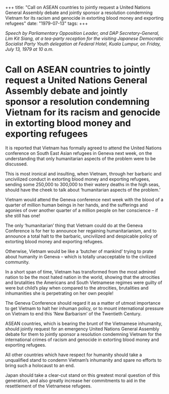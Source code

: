 +++ 
title: "Call on ASEAN countries to jointly request a United Nations General Assembly debate and jointly sponsor a resolution condemning Vietnam for its racism and genocide in extorting blood money and exporting refugees"
date: "1979-07-13"
tags:
+++

_Speech by Parliamentary Opposition Leader, and DAP Secretary-General, Lim Kit Siang, at a tea-party reception for the visiting Japanese Democratic Socialist Party Youth delegation at Federal Hotel, Kuala Lumpur, on Friday, July 13, 1979 at 10 a.m._

# Call on ASEAN countries to jointly request a United Nations General Assembly debate and jointly sponsor a resolution condemning Vietnam for its racism and genocide in extorting blood money and exporting refugees

It is reported that Vietnam has formally agreed to attend the United Nations conference on South East Asian refugees in Geneva next week, on the understanding that only humanitarian aspects of the problem were to be discussed.</u>

This is most ironical and insulting, when Vietnam, through her barbaric and uncivilized conduct in extorting blood money and exporting refugees, sending some 250,000 to 300,000 to their watery deaths in the high seas, should have the cheek to talk about ‘humanitarian aspects of the problem.’

Vietnam would attend the Geneva conference next week with the blood of a quarter of million human beings in her hands, and the sufferings and agonies of over another quarter of a million people on her conscience – if she still has one!

The only ‘humanitarian’ thing that Vietnam could do at the Geneva Conference is for her to announce her regaining humanitarianism, and to announce a total halt to the barbaric, uncivilized and despicable policy of extorting blood money and exporting refugees.

Otherwise, Vietnam would be like a ‘butcher of mankind’ trying to prate about humanity in Geneva – which is totally unacceptable to the civilized community.

In a short span of time, Vietnam has transformed from the most admired nation to be the most hated nation in the world, showing that the atrocities and brutalities the Americans and South Vietnamese regimes were guilty of were but child’s play when compared to the atrocities, brutalities and inhumanities she is perpetrating on her own people!

The Geneva Conference should regard it as a matter of utmost importance to get Vietnam to halt her inhuman policy, or to mount international pressure on Vietnam to end this ‘New Barbarism’ of the Twentieth Century.

ASEAN countries, which is bearing the brunt of the Vietnamese inhumanity, should jointly request for an emergency United Nations General Assembly debate for them to jointly sponsor a resolution condemning Vietnam for the international crimes of racism and genocide in extorting blood money and exporting refugees.

All other countries which have respect for humanity should take a unqualified stand to condemn Vietnam’s inhumanity and spare no efforts to bring such a holocaust to an end.

Japan should take a clear-cut stand on this greatest moral question of this generation, and also greatly increase her commitments to aid in the resettlement of the Vietnamese refugees.
 
